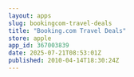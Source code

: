 ```yaml
---
layout: apps
slug: bookingcom-travel-deals
title: "Booking.com Travel Deals"
store: apple
app_id: 367003839
date: 2025-07-21T08:53:01Z
published: 2010-04-14T18:30:24Z
---
```


